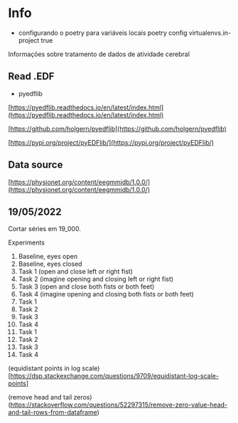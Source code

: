 # Info

- configurando o poetry para variáveis locais
    poetry config virtualenvs.in-project true

Informações sobre tratamento de dados de atividade cerebral

## Read .EDF 

* pyedflib

[https://pyedflib.readthedocs.io/en/latest/index.html](https://pyedflib.readthedocs.io/en/latest/index.html)

[https://github.com/holgern/pyedflib](https://github.com/holgern/pyedflib)

[https://pypi.org/project/pyEDFlib/](https://pypi.org/project/pyEDFlib/)

## Data source

[https://physionet.org/content/eegmmidb/1.0.0/](https://physionet.org/content/eegmmidb/1.0.0/)


## 19/05/2022

Cortar séries em 19_000.

Experiments

1. Baseline, eyes open
2. Baseline, eyes closed
3. Task 1 (open and close left or right fist)
4. Task 2 (imagine opening and closing left or right fist)
5. Task 3 (open and close both fists or both feet)
6. Task 4 (imagine opening and closing both fists or both feet)
7. Task 1
8. Task 2
9. Task 3
10. Task 4
11. Task 1
12. Task 2
13. Task 3
14. Task 4


(equidistant points in log scale)[https://dsp.stackexchange.com/questions/9709/equidistant-log-scale-points]


(remove head and tail zeros)(https://stackoverflow.com/questions/52297315/remove-zero-value-head-and-tail-rows-from-dataframe)

   


